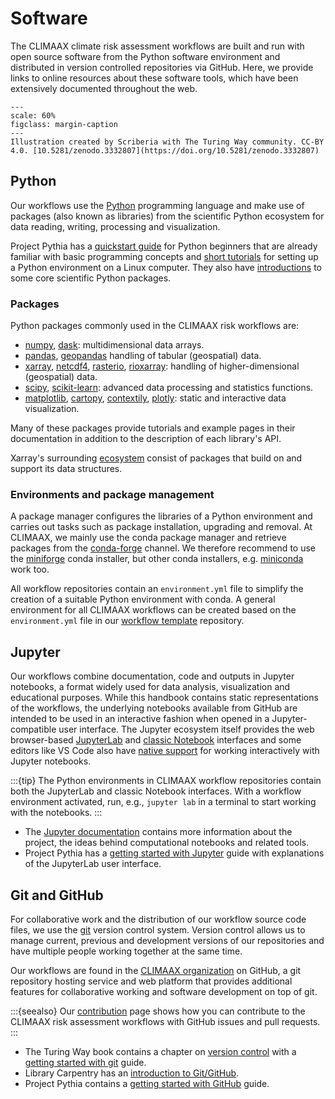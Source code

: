 # Software

The CLIMAAX climate risk assessment workflows are built and run with open source software from the Python software environment and distributed in version controlled repositories via GitHub.
Here, we provide links to online resources about these software tools, which have been extensively documented throughout the web.

```{figure} ../images/illustration/github_zenodo.jpg
---
scale: 60%
figclass: margin-caption
---
Illustration created by Scriberia with The Turing Way community. CC-BY 4.0. [10.5281/zenodo.3332807](https://doi.org/10.5281/zenodo.3332807)
```


## Python

Our workflows use the [Python](https://www.python.org/) programming language and make use of packages (also known as libraries) from the scientific Python ecosystem for data reading, writing, processing and visualization.

Project Pythia has a [quickstart guide](https://foundations.projectpythia.org/foundations/quickstart.html) for Python beginners that are already familiar with basic programming concepts and [short tutorials](https://foundations.projectpythia.org/foundations/how-to-run-python.html) for setting up a Python environment on a Linux computer. They also have [introductions](https://foundations.projectpythia.org/core/overview.html) to some core scientific Python packages.


### Packages

Python packages commonly used in the CLIMAAX risk workflows are:

- [numpy](https://numpy.org/doc/1.26/), [dask](https://docs.dask.org/): multidimensional data arrays.
- [pandas](https://pandas.pydata.org/pandas-docs/version/2.2/), [geopandas](https://geopandas.org/en/v1.0.1/) handling of tabular (geospatial) data.
- [xarray](https://docs.xarray.dev/en/v2024.06.0/), [netcdf4](https://unidata.github.io/netcdf4-python/), [rasterio](https://rasterio.readthedocs.io/), [rioxarray](https://corteva.github.io/rioxarray/): handling of higher-dimensional (geospatial) data.
- [scipy](https://docs.scipy.org/doc/scipy-1.14.0/), [scikit-learn](https://scikit-learn.org/1.5/): advanced data processing and statistics functions.
- [matplotlib](https://matplotlib.org/3.8.4/), [cartopy](https://scitools.org.uk/cartopy/docs/latest/index.html), [contextily](https://contextily.readthedocs.io/), [plotly](https://plotly.com/python/): static and interactive data visualization.

Many of these packages provide tutorials and example pages in their documentation in addition to the description of each library's API.

Xarray's surrounding [ecosystem](https://docs.xarray.dev/en/latest/ecosystem.html) consist of packages that build on and support its data structures.


### Environments and package management

A package manager configures the libraries of a Python environment and carries out tasks such as package installation, upgrading and removal.
At CLIMAAX, we mainly use the conda package manager and retrieve packages from the [conda-forge](https://conda-forge.org) channel.
We therefore recommend to use the [miniforge](https://conda-forge.org/download/) conda installer, but other conda installers, e.g. [miniconda](https://docs.anaconda.com/miniconda/) work too.

All workflow repositories contain an `environment.yml` file to simplify the creation of a suitable Python environment with conda.
A general environment for all CLIMAAX workflows can be created based on the `environment.yml` file in our [workflow template](https://github.com/CLIMAAX/workflow_template) repository.


## Jupyter

Our workflows combine documentation, code and outputs in Jupyter notebooks, a format widely used for data analysis, visualization and educational purposes.
While this handbook contains static representations of the workflows, the underlying notebooks available from GitHub are intended to be used in an interactive fashion when opened in a Jupyter-compatible user interface.
The Jupyter ecosystem itself provides the web browser-based [JupyterLab](https://jupyterlab.readthedocs.io/en/latest/) and [classic Notebook](https://jupyter-notebook.readthedocs.io/en/latest/) interfaces and some editors like VS Code also have [native support](https://code.visualstudio.com/docs/datascience/jupyter-notebooks) for working interactively with Jupyter notebooks.

:::{tip}
The Python environments in CLIMAAX workflow repositories contain both the JupyterLab and classic Notebook interfaces.
With a workflow environment activated, run, e.g., `jupyter lab` in a terminal to start working with the notebooks.
:::

- The [Jupyter documentation](https://docs.jupyter.org/en/latest/) contains more information about the project, the ideas behind computational notebooks and related tools.
- Project Pythia has a [getting started with Jupyter](https://foundations.projectpythia.org/foundations/getting-started-jupyter.html) guide with explanations of the JupyterLab user interface.


## Git and GitHub

For collaborative work and the distribution of our workflow source code files, we use the [git](https://git-scm.com/) version control system.
Version control allows us to manage current, previous and development versions of our repositories and have multiple people working together at the same time.

Our workflows are found in the [CLIMAAX organization](https://github.com/orgs/CLIMAAX/repositories) on GitHub, a git repository hosting service and web platform that provides additional features for collaborative working and software development on top of git.

:::{seealso}
Our [contribution](../community/contribute.md) page shows how you can contribute to the CLIMAAX risk assessment workflows with GitHub issues and pull requests.
:::

- The Turing Way book contains a chapter on [version control](https://book.the-turing-way.org/reproducible-research/vcs) with a [getting started with git](https://book.the-turing-way.org/reproducible-research/vcs/vcs-git) guide.
- Library Carpentry has an [introduction to Git/GitHub](https://librarycarpentry.org/lc-git/index.html).
- Project Pythia contains a [getting started with GitHub](https://foundations.projectpythia.org/foundations/getting-started-github.html) guide.
